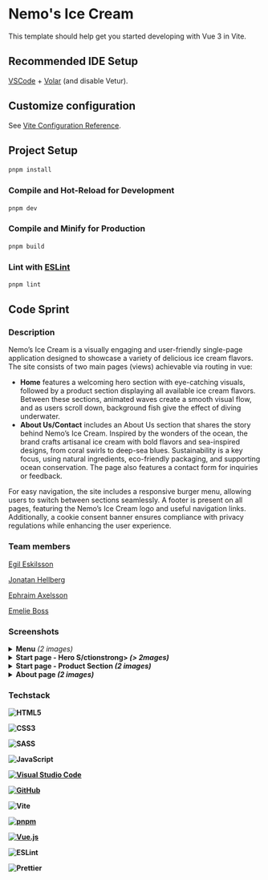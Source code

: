# Nemo's Ice Cream

This template should help get you started developing with Vue 3 in Vite.

## Recommended IDE Setup

[VSCode](https://code.visualstudio.com/) + [Volar](https://marketplace.visualstudio.com/items?itemName=Vue.volar) (and disable Vetur).

## Customize configuration

See [Vite Configuration Reference](https://vite.dev/config/).

## Project Setup

```sh
pnpm install
```

### Compile and Hot-Reload for Development

```sh
pnpm dev
```

### Compile and Minify for Production

```sh
pnpm build
```

### Lint with [ESLint](https://eslint.org/)

```sh
pnpm lint
```


## Code Sprint

### Description
Nemo’s Ice Cream is a visually engaging and user-friendly single-page application designed to showcase a variety of delicious ice cream flavors. The site consists of two main pages (views) achievable via routing in vue:
- **Home** features a welcoming hero section with eye-catching visuals, followed by a product section displaying all available ice cream flavors. Between these sections, animated waves create a smooth visual flow, and as users scroll down, background fish give the effect of diving underwater.
- **About Us/Contact** includes an About Us section that shares the story behind Nemo’s Ice Cream. Inspired by the wonders of the ocean, the brand crafts artisanal ice cream with bold flavors and sea-inspired designs, from coral swirls to deep-sea blues. Sustainability is a key focus, using natural ingredients, eco-friendly packaging, and supporting ocean conservation. The page also features a contact form for inquiries or feedback.

For easy navigation, the site includes a responsive burger menu, allowing users to switch between sections seamlessly. A footer is present on all pages, featuring the Nemo’s Ice Cream logo and useful navigation links. Additionally, a cookie consent banner ensures compliance with privacy regulations while enhancing the user experience.

### Team members
[Egil Eskilsson](https://github.com/bluemountain3d)
 
[Jonatan Hellberg](https://github.com/JHellberg04)

[Ephraim Axelsson](https://github.com/EphraimAxelsson)

[Emelie Boss](https://github.com/EmelieSonjaBoss)

### Screenshots

<details>
<summary><strong>Menu</strong> <i>(2 images)</i></summary>

##### Mobile
![Mobile - Menu](./assets/screenshots/screenshot_mobile_menu.png)

##### Desktop
![Desktop - Menu](./assets/screenshots/screenshot_desktop_menu.png)

</details>


<details>
<summary><strong>Start page - Hero S/ctionstrong> <i>(> 2mages)</i></summary>

##### Mobile
![Mobile - Hero](./assets/screenshots/screenshot_mobile_hero.png)

##### Desktop
![Desktop - Hero](./assets/screenshots/screenshot_desktop_hero.png)
</details>

<details>
<summary><strong>Start page - Product Section</strong> <i>(2 images)</i></summary>

##### Mobile
![Mobile - Products](./assets/screenshots/screenshot_mobile_products.png)

##### Desktop
![Desktop - Products](./assets/screenshots/screenshot_desktop_products.png)
</details>


<details>
<summary><strong>About page</strong> <i>(2 images)</i></summary>

##### Mobile
![Mobile - About](./assets/screenshots/screenshot_mobile_about.png)

##### Desktop
![Desktop - About](./assets/screenshots/screenshot_desktop_about.png)
</details>


### Techstack

![HTML5](https://img.shields.io/badge/html5-%23E34F26.svg?style=for-the-badge&logo=html5&logoColor=white)

![CSS3](https://img.shields.io/badge/css3-%231572B6.svg?style=for-the-badge&logo=css3&logoColor=white)

![SASS](https://img.shields.io/badge/SASS-hotpink.svg?style=for-the-badge&logo=SASS&logoColor=white)

![JavaScript](https://img.shields.io/badge/javascript-%23323330.svg?style=for-the-badge&logo=javascript&logoColor=%23F7DF1E)

[![Visual Studio Code](https://custom-icon-badges.demolab.com/badge/Visual%20Studio%20Code-0078d7.svg?logo=vsc&logoColor=white)](#)

[![GitHub](https://img.shields.io/badge/GitHub-%23121011.svg?logo=github&logoColor=white)](#)

![Vite](https://img.shields.io/badge/vite-%23646CFF.svg?style=for-the-badge&logo=vite&logoColor=white)

[![pnpm](https://img.shields.io/badge/pnpm-F69220?logo=pnpm&logoColor=fff)](#)

[![Vue.js](https://img.shields.io/badge/Vue.js-4FC08D?logo=vuedotjs&logoColor=fff)](#)

![ESLint](https://img.shields.io/badge/ESLint-4B3263?style=for-the-badge&logo=eslint&logoColor=white)

![Prettier](https://img.shields.io/badge/prettier-%23F7B93E.svg?style=for-the-badge&logo=prettier&logoColor=black)
